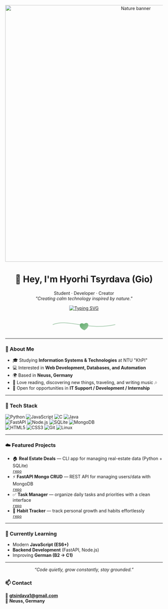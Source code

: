 <p align="center">
  <img src="https://raw.githubusercontent.com/Gtsirdava23/Gtsirdava23/main/nature-banner.jpg" width="820" alt="Nature banner">
</p>

<h1 align="center">🌿 Hey, I'm Hyorhi Tsyrdava (Gio)</h1>

<p align="center">
  Student · Developer · Creator<br>
  <em>"Creating calm technology inspired by nature."</em>
</p>

<p align="center">
  <a href="https://git.io/typing-svg">
    <img src="https://readme-typing-svg.demolab.com?pause=1400&color=5DAA68&center=true&vCenter=true&width=600&lines=Creating+calm+technology+inspired+by+nature;Open+to+IT+Support+%2F+Development;Based+in+Neuss%2C+Germany" alt="Typing SVG">
  </a>
</p>

<!-- subtle leaf divider -->
<p align="center">
<svg width="260" height="60" viewBox="0 0 220 60" xmlns="http://www.w3.org/2000/svg">
  <defs>
    <linearGradient id="g" x1="0" y1="0" x2="1" y2="1">
      <stop offset="0%" stop-color="#5DAA68"/>
      <stop offset="100%" stop-color="#93C49A"/>
    </linearGradient>
  </defs>
  <path d="M10,30 C60,10 120,50 210,30" fill="none" stroke="#6da97a" stroke-width="2" opacity="0.6"/>
  <g transform="translate(110,28)">
    <path d="M0 0 C 14 -10, 22 10, 0 20 C -22 10, -14 -10, 0 0 Z" fill="url(#g)" opacity="0.95">
      <animateTransform attributeName="transform" type="rotate" dur="3s" values="-4;4;-4" repeatCount="indefinite" additive="sum"/>
    </path>
  </g>
</svg>
</p>

---

### 🍃 About Me
- 🎓 Studying **Information Systems & Technologies** at NTU "KhPI"  
- 💻 Interested in **Web Development, Databases, and Automation**  
- 🌍 Based in **Neuss, Germany**  
- 📖 Love reading, discovering new things, traveling, and writing music 🎶  
- 🤝 Open for opportunities in **IT Support / Development / Internship**

---

### 🌱 Tech Stack
<p>
  <img src="https://img.shields.io/badge/Python-3.12-5DAA68?style=for-the-badge&logo=python" alt="Python">
  <img src="https://img.shields.io/badge/JavaScript-ES6%2B-7FB98B?style=for-the-badge&logo=javascript" alt="JavaScript">
  <img src="https://img.shields.io/badge/C-–-9AC6A9?style=for-the-badge&logo=c" alt="C">
  <img src="https://img.shields.io/badge/Java-–-9AC6A9?style=for-the-badge&logo=openjdk" alt="Java"><br>
  <img src="https://img.shields.io/badge/FastAPI-–-93C49A?style=for-the-badge&logo=fastapi" alt="FastAPI">
  <img src="https://img.shields.io/badge/Node.js-–-8FBC8F?style=for-the-badge&logo=node.js" alt="Node.js">
  <img src="https://img.shields.io/badge/SQLite-–-7FAF91?style=for-the-badge&logo=sqlite" alt="SQLite">
  <img src="https://img.shields.io/badge/MongoDB-–-6FAF7A?style=for-the-badge&logo=mongodb" alt="MongoDB"><br>
  <img src="https://img.shields.io/badge/HTML5-–-7DBE97?style=for-the-badge&logo=html5" alt="HTML5">
  <img src="https://img.shields.io/badge/CSS3-–-7DBE97?style=for-the-badge&logo=css3" alt="CSS3">
  <img src="https://img.shields.io/badge/Git-–-6FAF7A?style=for-the-badge&logo=git" alt="Git">
  <img src="https://img.shields.io/badge/Linux-–-6FAF7A?style=for-the-badge&logo=linux" alt="Linux">
</p>

---

### ☁️ Featured Projects
- 🏠 **Real Estate Deals** — CLI app for managing real-estate data (Python + SQLite)  
  [`repo`](https://github.com/Gtsirdava23/real-estate-cli)
- ⚡ **FastAPI Mongo CRUD** — REST API for managing users/data with MongoDB  
  [`repo`](https://github.com/Gtsirdava23/fastapi-mongo-crud)
- ✅ **Task Manager** — organize daily tasks and priorities with a clean interface  
  [`repo`](https://github.com/Gtsirdava23/task-manager)
- 🌿 **Habit Tracker** — track personal growth and habits effortlessly  
  [`repo`](https://github.com/Gtsirdava23/habit-tracker)

---

### 🌄 Currently Learning
- Modern **JavaScript (ES6+)**  
- **Backend Development** (FastAPI, Node.js)  
- Improving **German (B2 → C1)**  

---

<p align="center"><em>“Code quietly, grow constantly, stay grounded.”</em></p>

### 📫 Contact
📧 **gtsirdava1@gmail.com**  
📍 **Neuss, Germany**
